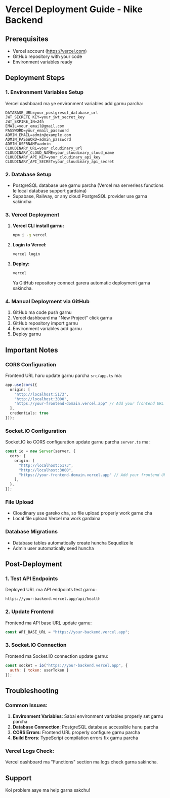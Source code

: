 # Vercel Deployment Guide - Nike Backend

## Prerequisites
- Vercel account (https://vercel.com)
- GitHub repository with your code
- Environment variables ready

## Deployment Steps

### 1. Environment Variables Setup
Vercel dashboard ma ye environment variables add garnu parcha:

```
DATABASE_URL=your_postgresql_database_url
JWT_SECRETE_KEY=your_jwt_secret_key
JWT_EXPIRE_IN=24h
EMAIL=your_email@gmail.com
PASSWORD=your_email_password
ADMIN_EMAIL=admin@example.com
ADMIN_PASSWORD=admin_password
ADMIN_USERNAME=admin
CLOUDINARY_URL=your_cloudinary_url
CLOUDINARY_CLOUD_NAME=your_cloudinary_cloud_name
CLOUDINARY_API_KEY=your_cloudinary_api_key
CLOUDINARY_API_SECRET=your_cloudinary_api_secret
```

### 2. Database Setup
- PostgreSQL database use garnu parcha (Vercel ma serverless functions le local database support gardaina)
- Supabase, Railway, or any cloud PostgreSQL provider use garna sakincha

### 3. Vercel Deployment
1. **Vercel CLI install garnu:**
   ```bash
   npm i -g vercel
   ```

2. **Login to Vercel:**
   ```bash
   vercel login
   ```

3. **Deploy:**
   ```bash
   vercel
   ```

   Ya GitHub repository connect garera automatic deployment garna sakincha.

### 4. Manual Deployment via GitHub
1. GitHub ma code push garnu
2. Vercel dashboard ma "New Project" click garnu
3. GitHub repository import garnu
4. Environment variables add garnu
5. Deploy garnu

## Important Notes

### CORS Configuration
Frontend URL haru update garnu parcha `src/app.ts` ma:

```typescript
app.use(cors({
  origin: [
    "http://localhost:5173", 
    "http://localhost:3000",
    "https://your-frontend-domain.vercel.app" // Add your frontend URL
  ],
  credentials: true
}));
```

### Socket.IO Configuration
Socket.IO ko CORS configuration update garnu parcha `server.ts` ma:

```typescript
const io = new Server(server, {
  cors: {
    origin: [
      "http://localhost:5173", 
      "http://localhost:3000",
      "https://your-frontend-domain.vercel.app" // Add your frontend URL
    ],
  },
});
```

### File Upload
- Cloudinary use gareko cha, so file upload properly work garne cha
- Local file upload Vercel ma work gardaina

### Database Migrations
- Database tables automatically create huncha Sequelize le
- Admin user automatically seed huncha

## Post-Deployment

### 1. Test API Endpoints
Deployed URL ma API endpoints test garnu:
```
https://your-backend.vercel.app/api/health
```

### 2. Update Frontend
Frontend ma API base URL update garnu:
```javascript
const API_BASE_URL = "https://your-backend.vercel.app";
```

### 3. Socket.IO Connection
Frontend ma Socket.IO connection update garnu:
```javascript
const socket = io("https://your-backend.vercel.app", {
  auth: { token: userToken }
});
```

## Troubleshooting

### Common Issues:
1. **Environment Variables**: Sabai environment variables properly set garnu parcha
2. **Database Connection**: PostgreSQL database accessible hunu parcha
3. **CORS Errors**: Frontend URL properly configure garnu parcha
4. **Build Errors**: TypeScript compilation errors fix garnu parcha

### Vercel Logs Check:
Vercel dashboard ma "Functions" section ma logs check garna sakincha.

## Support
Koi problem aaye ma help garna sakchu! 